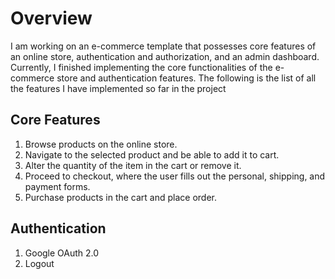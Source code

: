 # Overview

I am working on an e-commerce template that possesses core features of an online store, authentication and authorization, and an admin dashboard. Currently, I finished implementing the core functionalities of the e-commerce store and authentication features.
The following is the list of all the features I have implemented so far in the project

## Core Features
1. Browse products on the online store.
2. Navigate to the selected product and be able to add it to cart.
3. Alter the quantity of the item in the cart or remove it.
4. Proceed to checkout, where the user fills out the personal, shipping, and payment forms.
5. Purchase products in the cart and place order.

## Authentication
1. Google OAuth 2.0
2. Logout
